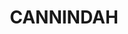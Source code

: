 ---
lastmod: '2025-04-06T06:05:21+00:00'
latitude: -24.860668
layout: suburb
longitude: 150.975499
postcode: '4630'
state: QLD
title: CANNINDAH
url: /qld/cannindah/
---